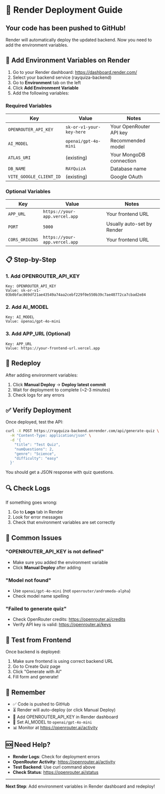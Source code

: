 # 🚀 Render Deployment Guide

## Your code has been pushed to GitHub!

Render will automatically deploy the updated backend. Now you need to add the environment variables.

## 📝 Add Environment Variables on Render

1. Go to your Render dashboard: https://dashboard.render.com/
2. Select your backend service (rayquiza-backend)
3. Go to **Environment** tab on the left
4. Click **Add Environment Variable**
5. Add the following variables:

### Required Variables

| Key                     | Value                    | Notes                   |
| ----------------------- | ------------------------ | ----------------------- |
| `OPENROUTER_API_KEY`    | `sk-or-v1-your-key-here` | Your OpenRouter API key |
| `AI_MODEL`              | `openai/gpt-4o-mini`     | Recommended model       |
| `ATLAS_URI`             | (existing)               | Your MongoDB connection |
| `DB_NAME`               | `RAYQuizA`               | Database name           |
| `VITE_GOOGLE_CLIENT_ID` | (existing)               | Google OAuth            |

### Optional Variables

| Key            | Value                         | Notes                      |
| -------------- | ----------------------------- | -------------------------- |
| `APP_URL`      | `https://your-app.vercel.app` | Your frontend URL          |
| `PORT`         | `5000`                        | Usually auto-set by Render |
| `CORS_ORIGINS` | `https://your-app.vercel.app` | Your frontend URL          |

## 📋 Step-by-Step

### 1. Add OPENROUTER_API_KEY

```
Key: OPENROUTER_API_KEY
Value: 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
```

### 2. Add AI_MODEL

```
Key: AI_MODEL
Value: openai/gpt-4o-mini
```

### 3. Add APP_URL (Optional)

```
Key: APP_URL
Value: https://your-frontend-url.vercel.app
```

## 🔄 Redeploy

After adding environment variables:

1. Click **Manual Deploy** → **Deploy latest commit**
2. Wait for deployment to complete (~2-3 minutes)
3. Check logs for any errors

## ✅ Verify Deployment

Once deployed, test the API:

```bash
curl -X POST https://rayquiza-backend.onrender.com/api/generate-quiz \
  -H "Content-Type: application/json" \
  -d '{
    "title": "Test Quiz",
    "numQuestions": 2,
    "genre": "Science",
    "difficulty": "easy"
  }'
```

You should get a JSON response with quiz questions.

## 🔍 Check Logs

If something goes wrong:

1. Go to **Logs** tab in Render
2. Look for error messages
3. Check that environment variables are set correctly

## 🎯 Common Issues

### "OPENROUTER_API_KEY is not defined"

- Make sure you added the environment variable
- Click **Manual Deploy** after adding

### "Model not found"

- Use `openai/gpt-4o-mini` (not `openrouter/andromeda-alpha`)
- Check model name spelling

### "Failed to generate quiz"

- Check OpenRouter credits: https://openrouter.ai/credits
- Verify API key is valid: https://openrouter.ai/keys

## 📱 Test from Frontend

Once backend is deployed:

1. Make sure frontend is using correct backend URL
2. Go to Create Quiz page
3. Click "Generate with AI"
4. Fill form and generate!

## 💾 Remember

- ✅ Code is pushed to GitHub
- ⏳ Render will auto-deploy (or click Manual Deploy)
- 🔑 Add OPENROUTER_API_KEY in Render dashboard
- 🤖 Set AI_MODEL to `openai/gpt-4o-mini`
- 📊 Monitor at https://openrouter.ai/activity

## 🆘 Need Help?

- **Render Logs**: Check for deployment errors
- **OpenRouter Activity**: https://openrouter.ai/activity
- **Test Backend**: Use curl command above
- **Check Status**: https://openrouter.ai/status

---

**Next Step**: Add environment variables in Render dashboard and redeploy!
